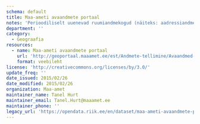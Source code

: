 ```yaml
---
schema: default
title: Maa-ameti avaandmete portaal
notes: 'Perioodiliselt uuenevad ruumiandmekogud (näiteks: aadressiandmed, kohanimed, haldus- ja asustusjaotus, geoloogiline baaskaart, kaardiruudustikud).'
department: ''
category:
  - Geograafia
resources:
  - name: Maa-ameti avaandmete portaal
    url: 'http://geoportaal.maaamet.ee/est/Andmete-tellimine/Avaandmed-p487.html'
    format: veebileht
license: 'http://creativecommons.org/licenses/by/3.0/'
update_freq: ''
date_issued: 2015/02/26
date_modified: 2015/02/26
organization: Maa-amet
maintainer_name: Tanel Hurt
maintainer_email: Tanel.Hurt@maaamet.ee
maintainer_phone: ''
legacy_url: 'https://opendata.riik.ee/en/dataset/maa-ameti-avaandmete-portaal'
---
```

